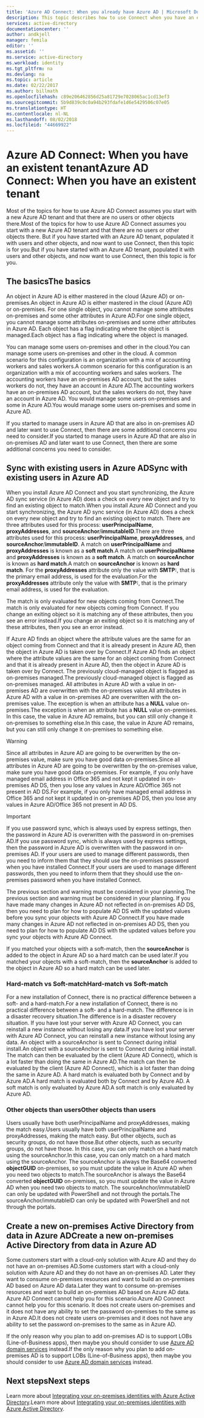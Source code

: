 ```yaml
---
title: 'Azure AD Connect: When you already have Azure AD | Microsoft Docs'
description: This topic describes how to use Connect when you have an existing Azure AD tenant.
services: active-directory
documentationcenter: ''
author: andkjell
manager: femila
editor: ''
ms.assetid: ''
ms.service: active-directory
ms.workload: identity
ms.tgt_pltfrm: na
ms.devlang: na
ms.topic: article
ms.date: 02/22/2017
ms.author: billmath
ms.openlocfilehash: c89e206462856d25a81729e7028065ac1cd13ef3
ms.sourcegitcommit: 5b9d839c0c0a94b293fdafe1d6e5429506c07e05
ms.translationtype: HT
ms.contentlocale: nl-NL
ms.lasthandoff: 08/02/2018
ms.locfileid: "44669922"
---
```

# <a name="azure-ad-connect-when-you-have-an-existent-tenant"></a><span data-ttu-id="b8c3d-103">Azure AD Connect: When you have an existent tenant</span><span class="sxs-lookup"><span data-stu-id="b8c3d-103">Azure AD Connect: When you have an existent tenant</span></span>
<span data-ttu-id="b8c3d-104">Most of the topics for how to use Azure AD Connect assumes you start with a new Azure AD tenant and that there are no users or other objects there.</span><span class="sxs-lookup"><span data-stu-id="b8c3d-104">Most of the topics for how to use Azure AD Connect assumes you start with a new Azure AD tenant and that there are no users or other objects there.</span></span> <span data-ttu-id="b8c3d-105">But if you have started with an Azure AD tenant, populated it with users and other objects, and now want to use Connect, then this topic is for you.</span><span class="sxs-lookup"><span data-stu-id="b8c3d-105">But if you have started with an Azure AD tenant, populated it with users and other objects, and now want to use Connect, then this topic is for you.</span></span>

## <a name="the-basics"></a><span data-ttu-id="b8c3d-106">The basics</span><span class="sxs-lookup"><span data-stu-id="b8c3d-106">The basics</span></span>
<span data-ttu-id="b8c3d-107">An object in Azure AD is either mastered in the cloud (Azure AD) or on-premises.</span><span class="sxs-lookup"><span data-stu-id="b8c3d-107">An object in Azure AD is either mastered in the cloud (Azure AD) or on-premises.</span></span> <span data-ttu-id="b8c3d-108">For one single object, you cannot manage some attributes on-premises and some other attributes in Azure AD.</span><span class="sxs-lookup"><span data-stu-id="b8c3d-108">For one single object, you cannot manage some attributes on-premises and some other attributes in Azure AD.</span></span> <span data-ttu-id="b8c3d-109">Each object has a flag indicating where the object is managed.</span><span class="sxs-lookup"><span data-stu-id="b8c3d-109">Each object has a flag indicating where the object is managed.</span></span>

<span data-ttu-id="b8c3d-110">You can manage some users on-premises and other in the cloud.</span><span class="sxs-lookup"><span data-stu-id="b8c3d-110">You can manage some users on-premises and other in the cloud.</span></span> <span data-ttu-id="b8c3d-111">A common scenario for this configuration is an organization with a mix of accounting workers and sales workers.</span><span class="sxs-lookup"><span data-stu-id="b8c3d-111">A common scenario for this configuration is an organization with a mix of accounting workers and sales workers.</span></span> <span data-ttu-id="b8c3d-112">The accounting workers have an on-premises AD account, but the sales workers do not, they have an account in Azure AD.</span><span class="sxs-lookup"><span data-stu-id="b8c3d-112">The accounting workers have an on-premises AD account, but the sales workers do not, they have an account in Azure AD.</span></span> <span data-ttu-id="b8c3d-113">You would manage some users on-premises and some in Azure AD.</span><span class="sxs-lookup"><span data-stu-id="b8c3d-113">You would manage some users on-premises and some in Azure AD.</span></span>

<span data-ttu-id="b8c3d-114">If you started to manage users in Azure AD that are also in on-premises AD and later want to use Connect, then there are some additional concerns you need to consider.</span><span class="sxs-lookup"><span data-stu-id="b8c3d-114">If you started to manage users in Azure AD that are also in on-premises AD and later want to use Connect, then there are some additional concerns you need to consider.</span></span>

## <a name="sync-with-existing-users-in-azure-ad"></a><span data-ttu-id="b8c3d-115">Sync with existing users in Azure AD</span><span class="sxs-lookup"><span data-stu-id="b8c3d-115">Sync with existing users in Azure AD</span></span>
<span data-ttu-id="b8c3d-116">When you install Azure AD Connect and you start synchronizing, the Azure AD sync service (in Azure AD) does a check on every new object and try to find an existing object to match.</span><span class="sxs-lookup"><span data-stu-id="b8c3d-116">When you install Azure AD Connect and you start synchronizing, the Azure AD sync service (in Azure AD) does a check on every new object and try to find an existing object to match.</span></span> <span data-ttu-id="b8c3d-117">There are three attributes used for this process: **userPrincipalName**, **proxyAddresses**, and **sourceAnchor**/**immutableID**.</span><span class="sxs-lookup"><span data-stu-id="b8c3d-117">There are three attributes used for this process: **userPrincipalName**, **proxyAddresses**, and **sourceAnchor**/**immutableID**.</span></span> <span data-ttu-id="b8c3d-118">A match on **userPrincipalName** and **proxyAddresses** is known as a **soft match**.</span><span class="sxs-lookup"><span data-stu-id="b8c3d-118">A match on **userPrincipalName** and **proxyAddresses** is known as a **soft match**.</span></span> <span data-ttu-id="b8c3d-119">A match on **sourceAnchor** is known as **hard match**.</span><span class="sxs-lookup"><span data-stu-id="b8c3d-119">A match on **sourceAnchor** is known as **hard match**.</span></span> <span data-ttu-id="b8c3d-120">For the **proxyAddresses** attribute only the value with **SMTP:**, that is the primary email address, is used for the evaluation.</span><span class="sxs-lookup"><span data-stu-id="b8c3d-120">For the **proxyAddresses** attribute only the value with **SMTP:**, that is the primary email address, is used for the evaluation.</span></span>

<span data-ttu-id="b8c3d-121">The match is only evaluated for new objects coming from Connect.</span><span class="sxs-lookup"><span data-stu-id="b8c3d-121">The match is only evaluated for new objects coming from Connect.</span></span> <span data-ttu-id="b8c3d-122">If you change an exiting object so it is matching any of these attributes, then you see an error instead.</span><span class="sxs-lookup"><span data-stu-id="b8c3d-122">If you change an exiting object so it is matching any of these attributes, then you see an error instead.</span></span>

<span data-ttu-id="b8c3d-123">If Azure AD finds an object where the attribute values are the same for an object coming from Connect and that it is already present in Azure AD, then the object in Azure AD is taken over by Connect.</span><span class="sxs-lookup"><span data-stu-id="b8c3d-123">If Azure AD finds an object where the attribute values are the same for an object coming from Connect and that it is already present in Azure AD, then the object in Azure AD is taken over by Connect.</span></span> <span data-ttu-id="b8c3d-124">The previously cloud-managed object is flagged as on-premises managed.</span><span class="sxs-lookup"><span data-stu-id="b8c3d-124">The previously cloud-managed object is flagged as on-premises managed.</span></span> <span data-ttu-id="b8c3d-125">All attributes in Azure AD with a value in on-premises AD are overwritten with the on-premises value.</span><span class="sxs-lookup"><span data-stu-id="b8c3d-125">All attributes in Azure AD with a value in on-premises AD are overwritten with the on-premises value.</span></span> <span data-ttu-id="b8c3d-126">The exception is when an attribute has a **NULL** value on-premises.</span><span class="sxs-lookup"><span data-stu-id="b8c3d-126">The exception is when an attribute has a **NULL** value on-premises.</span></span> <span data-ttu-id="b8c3d-127">In this case, the value in Azure AD remains, but you can still only change it on-premises to something else.</span><span class="sxs-lookup"><span data-stu-id="b8c3d-127">In this case, the value in Azure AD remains, but you can still only change it on-premises to something else.</span></span>

> [!WARNING]
> <span data-ttu-id="b8c3d-128">Since all attributes in Azure AD are going to be overwritten by the on-premises value, make sure you have good data on-premises.</span><span class="sxs-lookup"><span data-stu-id="b8c3d-128">Since all attributes in Azure AD are going to be overwritten by the on-premises value, make sure you have good data on-premises.</span></span> <span data-ttu-id="b8c3d-129">For example, if you only have managed email address in Office 365 and not kept it updated in on-premises AD DS, then you lose any values in Azure AD/Office 365 not present in AD DS.</span><span class="sxs-lookup"><span data-stu-id="b8c3d-129">For example, if you only have managed email address in Office 365 and not kept it updated in on-premises AD DS, then you lose any values in Azure AD/Office 365 not present in AD DS.</span></span>

> [!IMPORTANT]
> <span data-ttu-id="b8c3d-130">If you use password sync, which is always used by express settings, then the password in Azure AD is overwritten with the password in on-premises AD.</span><span class="sxs-lookup"><span data-stu-id="b8c3d-130">If you use password sync, which is always used by express settings, then the password in Azure AD is overwritten with the password in on-premises AD.</span></span> <span data-ttu-id="b8c3d-131">If your users are used to manage different passwords, then you need to inform them that they should use the on-premises password when you have installed Connect.</span><span class="sxs-lookup"><span data-stu-id="b8c3d-131">If your users are used to manage different passwords, then you need to inform them that they should use the on-premises password when you have installed Connect.</span></span>

<span data-ttu-id="b8c3d-132">The previous section and warning must be considered in your planning.</span><span class="sxs-lookup"><span data-stu-id="b8c3d-132">The previous section and warning must be considered in your planning.</span></span> <span data-ttu-id="b8c3d-133">If you have made many changes in Azure AD not reflected in on-premises AD DS, then you need to plan for how to populate AD DS with the updated values before you sync your objects with Azure AD Connect.</span><span class="sxs-lookup"><span data-stu-id="b8c3d-133">If you have made many changes in Azure AD not reflected in on-premises AD DS, then you need to plan for how to populate AD DS with the updated values before you sync your objects with Azure AD Connect.</span></span>

<span data-ttu-id="b8c3d-134">If you matched your objects with a soft-match, then the **sourceAnchor** is added to the object in Azure AD so a hard match can be used later.</span><span class="sxs-lookup"><span data-stu-id="b8c3d-134">If you matched your objects with a soft-match, then the **sourceAnchor** is added to the object in Azure AD so a hard match can be used later.</span></span>

### <a name="hard-match-vs-soft-match"></a><span data-ttu-id="b8c3d-135">Hard-match vs Soft-match</span><span class="sxs-lookup"><span data-stu-id="b8c3d-135">Hard-match vs Soft-match</span></span>
<span data-ttu-id="b8c3d-136">For a new installation of Connect, there is no practical difference between a soft- and a hard-match.</span><span class="sxs-lookup"><span data-stu-id="b8c3d-136">For a new installation of Connect, there is no practical difference between a soft- and a hard-match.</span></span> <span data-ttu-id="b8c3d-137">The difference is in a disaster recovery situation.</span><span class="sxs-lookup"><span data-stu-id="b8c3d-137">The difference is in a disaster recovery situation.</span></span> <span data-ttu-id="b8c3d-138">If you have lost your server with Azure AD Connect, you can reinstall a new instance without losing any data.</span><span class="sxs-lookup"><span data-stu-id="b8c3d-138">If you have lost your server with Azure AD Connect, you can reinstall a new instance without losing any data.</span></span> <span data-ttu-id="b8c3d-139">An object with a sourceAnchor is sent to Connect during initial install.</span><span class="sxs-lookup"><span data-stu-id="b8c3d-139">An object with a sourceAnchor is sent to Connect during initial install.</span></span> <span data-ttu-id="b8c3d-140">The match can then be evaluated by the client (Azure AD Connect), which is a lot faster than doing the same in Azure AD.</span><span class="sxs-lookup"><span data-stu-id="b8c3d-140">The match can then be evaluated by the client (Azure AD Connect), which is a lot faster than doing the same in Azure AD.</span></span> <span data-ttu-id="b8c3d-141">A hard match is evaluated both by Connect and by Azure AD.</span><span class="sxs-lookup"><span data-stu-id="b8c3d-141">A hard match is evaluated both by Connect and by Azure AD.</span></span> <span data-ttu-id="b8c3d-142">A soft match is only evaluated by Azure AD.</span><span class="sxs-lookup"><span data-stu-id="b8c3d-142">A soft match is only evaluated by Azure AD.</span></span>

### <a name="other-objects-than-users"></a><span data-ttu-id="b8c3d-143">Other objects than users</span><span class="sxs-lookup"><span data-stu-id="b8c3d-143">Other objects than users</span></span>
<span data-ttu-id="b8c3d-144">Users usually have both userPrincipalName and proxyAddresses, making the match easy.</span><span class="sxs-lookup"><span data-stu-id="b8c3d-144">Users usually have both userPrincipalName and proxyAddresses, making the match easy.</span></span> <span data-ttu-id="b8c3d-145">But other objects, such as security groups, do not have those.</span><span class="sxs-lookup"><span data-stu-id="b8c3d-145">But other objects, such as security groups, do not have those.</span></span> <span data-ttu-id="b8c3d-146">In this case, you can only match on a hard match using the sourceAnchor.</span><span class="sxs-lookup"><span data-stu-id="b8c3d-146">In this case, you can only match on a hard match using the sourceAnchor.</span></span> <span data-ttu-id="b8c3d-147">The sourceAnchor is always the Base64 converted **objectGUID** on-premises, so you must update the value in Azure AD when you need two objects to match.</span><span class="sxs-lookup"><span data-stu-id="b8c3d-147">The sourceAnchor is always the Base64 converted **objectGUID** on-premises, so you must update the value in Azure AD when you need two objects to match.</span></span> <span data-ttu-id="b8c3d-148">The sourceAnchor/immutableID can only be updated with PowerShell and not through the portals.</span><span class="sxs-lookup"><span data-stu-id="b8c3d-148">The sourceAnchor/immutableID can only be updated with PowerShell and not through the portals.</span></span>

## <a name="create-a-new-on-premises-active-directory-from-data-in-azure-ad"></a><span data-ttu-id="b8c3d-149">Create a new on-premises Active Directory from data in Azure AD</span><span class="sxs-lookup"><span data-stu-id="b8c3d-149">Create a new on-premises Active Directory from data in Azure AD</span></span>
<span data-ttu-id="b8c3d-150">Some customers start with a cloud-only solution with Azure AD and they do not have an on-premises AD.</span><span class="sxs-lookup"><span data-stu-id="b8c3d-150">Some customers start with a cloud-only solution with Azure AD and they do not have an on-premises AD.</span></span> <span data-ttu-id="b8c3d-151">Later they want to consume on-premises resources and want to build an on-premises AD based on Azure AD data.</span><span class="sxs-lookup"><span data-stu-id="b8c3d-151">Later they want to consume on-premises resources and want to build an on-premises AD based on Azure AD data.</span></span> <span data-ttu-id="b8c3d-152">Azure AD Connect cannot help you for this scenario.</span><span class="sxs-lookup"><span data-stu-id="b8c3d-152">Azure AD Connect cannot help you for this scenario.</span></span> <span data-ttu-id="b8c3d-153">It does not create users on-premises and it does not have any ability to set the password on-premises to the same as in Azure AD.</span><span class="sxs-lookup"><span data-stu-id="b8c3d-153">It does not create users on-premises and it does not have any ability to set the password on-premises to the same as in Azure AD.</span></span>

<span data-ttu-id="b8c3d-154">If the only reason why you plan to add on-premises AD is to support LOBs (Line-of-Business apps), then maybe you should consider to use [Azure AD domain services](../../active-directory-domain-services/index.md) instead.</span><span class="sxs-lookup"><span data-stu-id="b8c3d-154">If the only reason why you plan to add on-premises AD is to support LOBs (Line-of-Business apps), then maybe you should consider to use [Azure AD domain services](../../active-directory-domain-services/index.md) instead.</span></span>

## <a name="next-steps"></a><span data-ttu-id="b8c3d-155">Next steps</span><span class="sxs-lookup"><span data-stu-id="b8c3d-155">Next steps</span></span>
<span data-ttu-id="b8c3d-156">Learn more about [Integrating your on-premises identities with Azure Active Directory](active-directory-aadconnect.md).</span><span class="sxs-lookup"><span data-stu-id="b8c3d-156">Learn more about [Integrating your on-premises identities with Azure Active Directory](active-directory-aadconnect.md).</span></span>
